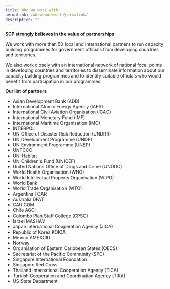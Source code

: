 ```yaml
---
title: Who we work with
permalink: /whoweworkwith/permalink/
description: ""
---
```

**SCP strongly believes in the value of partnerships**

We work with more than 50 local and international partners to run capacity building programmes for government officials from developing countries and territories. 

We also work closely with an international network of national focal points in developing countries and territories to disseminate information about our capacity building programmes and to identify suitable officlals who would benefit from participation in our programmes.  

**Our list of partners**

* Asian Development Bank (ADB)
* International Atomic Energy Agency (IAEA)
* International Civil Aviation Organisation (ICAO)
* International Monetary Fund (IMF)
* International Maritime Organisation (IMO)
* INTERPOL
* UN Office of Disaster Risk Reduction (UNDRR)
* UN Development Programme (UNDP)
* UN Environment Programme (UNEP)
* UNFCCC
* UN-Habitat
* UN Children's Fund (UNICEF)
* United Nations Office of Drugs and Crime (UNODC)
* World Health Organisation (WHO)
* World Intellectual Property Organisation (WIPO)
* World Bank
* World Trade Organisation (WTO)
* Argentina FOAR
* Australia DFAT
* CARICOM
* Chile AGCI
* Colombo Plan Staff College (CPSC)
* Israel MASHAV
* Japan International Cooperation Agency (JICA)
* Republic of Korea KOICA
* Mexico AMEXCID
* Norway
* Organisation of Eastern Caribbean States (OECS)
* Secretariat of the Pacific Community (SPC)
* Singapore International Foundation
* Singapore Red Cross
* Thailand International Cooperation Agency (TICA)
* Turkish Cooperation and Coordination Agency (TIKA)
* US State Department